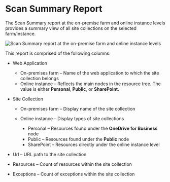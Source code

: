 # Scan Summary Report

The Scan Summary report at the on-premise farm and online instance levels provides a summary view of
all site collections on the selected farm/instance.

![Scan Summary report at the on-premise farm and online instance levels](/img/product_docs/accessinformationcenter/access/informationcenter/resourceaudit/sharepoint/farminstance/instancescansummary.webp)

This report is comprised of the following columns:

- Web Application

  - On-premises farm – Name of the web application to which the site collection belongs
  - Online instance – Reflects the main nodes in the resource tree. The value is either
    **Personal**, **Public**, or **SharePoint**.

- Site Collection

  - On-premises farm – Display name of the site collection
  - Online instance – Display types of site collections

    - Personal – Resources found under the **OneDrive for Business** node
    - Public – Resources found under the **Public** node
    - SharePoint – Resources directly under the online instance level

- Url – URL path to the site collection
- Resources – Count of resources within the site collection
- Exceptions – Count of exceptions within the site collection
